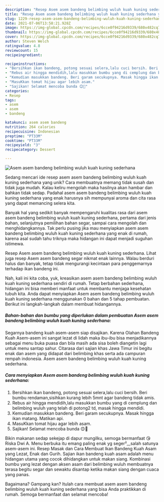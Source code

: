 ```yaml
---
description: "Resep Asem asem bandeng belimbing wuluh kuah kuning sederhana yang Enak Banget"
title: "Resep Asem asem bandeng belimbing wuluh kuah kuning sederhana yang Enak Banget"
slug: 1229-resep-asem-asem-bandeng-belimbing-wuluh-kuah-kuning-sederhana-yang-enak-banget
date: 2021-07-06T13:58:21.928Z
image: https://img-global.cpcdn.com/recipes/6cce0f94216d9339/680x482cq70/asem-asem-bandeng-belimbing-wuluh-kuah-kuning-sederhana-foto-resep-utama.jpg
thumbnail: https://img-global.cpcdn.com/recipes/6cce0f94216d9339/680x482cq70/asem-asem-bandeng-belimbing-wuluh-kuah-kuning-sederhana-foto-resep-utama.jpg
cover: https://img-global.cpcdn.com/recipes/6cce0f94216d9339/680x482cq70/asem-asem-bandeng-belimbing-wuluh-kuah-kuning-sederhana-foto-resep-utama.jpg
author: Steven Welch
ratingvalue: 4.8
reviewcount: 15
recipeingredient:

recipeinstructions:
- "Bersihkan ikan bandeng, potong sesuai selera,lalu cuci bersih. Beri bumbu rendaman,sisihkan kurang lebih 5mnt agar bandeng tidak amis."
- "Rebus air hingga mendidih,lalu masukkan bumbu yang di cemplung dan belimbing wuluh yang telah di potong2 td, masak hingga mendidi."
- "Kemudian masukkan bandeng. Beri garam secukupnya. Masak hingga ikan matang. Matikan api."
- "MasuKkan tomat hijau agar lebih asam."
- "Sajikan! Selamat mencoba bunda 😊🙏"
categories:
- Resep
tags:
- asem
- asem
- bandeng

katakunci: asem asem bandeng 
nutrition: 264 calories
recipecuisine: Indonesian
preptime: "PT33M"
cooktime: "PT33M"
recipeyield: "3"
recipecategory: Dessert

---
```



![Asem asem bandeng belimbing wuluh kuah kuning sederhana](https://img-global.cpcdn.com/recipes/6cce0f94216d9339/680x482cq70/asem-asem-bandeng-belimbing-wuluh-kuah-kuning-sederhana-foto-resep-utama.jpg)

Sedang mencari ide resep asem asem bandeng belimbing wuluh kuah kuning sederhana yang unik? Cara membuatnya memang tidak susah dan tidak juga mudah. Kalau keliru mengolah maka hasilnya akan hambar dan bahkan tidak sedap. Padahal asem asem bandeng belimbing wuluh kuah kuning sederhana yang enak harusnya sih mempunyai aroma dan cita rasa yang dapat memancing selera kita.

Banyak hal yang sedikit banyak mempengaruhi kualitas rasa dari asem asem bandeng belimbing wuluh kuah kuning sederhana, pertama dari jenis bahan, selanjutnya pemilihan bahan segar, sampai cara mengolah dan menghidangkannya. Tak perlu pusing jika mau menyiapkan asem asem bandeng belimbing wuluh kuah kuning sederhana yang enak di rumah, karena asal sudah tahu triknya maka hidangan ini dapat menjadi suguhan istimewa.

Resep Asem asem bandeng belimbing wuluh kuah kuning sederhana. Lihat juga resep Asem asem bandeng segar nikmat enak lainnya. Walau berduri halus dan banyak, tetap tidak mengurangi kecintaan para penggemarnya terhadap ikan bandeng ini.


Nah, kali ini kita coba, yuk, kreasikan asem asem bandeng belimbing wuluh kuah kuning sederhana sendiri di rumah. Tetap berbahan sederhana, hidangan ini bisa memberi manfaat untuk membantu menjaga kesehatan tubuh kita. Anda dapat menyiapkan Asem asem bandeng belimbing wuluh kuah kuning sederhana menggunakan 0 bahan dan 5 tahap pembuatan. Berikut ini langkah-langkah dalam membuat hidangannya.

<!--inarticleads1-->

##### Bahan-bahan dan bumbu yang diperlukan dalam pembuatan Asem asem bandeng belimbing wuluh kuah kuning sederhana:



Segarnya bandeng kuah asem-asem siap disajikan. Karena Olahan Bandeng Kuah Asem-asem ini sangat lezat di lidah maka ibu-ibu bisa menjadikannya sebagai menu buka puasa dan bila masih ada sisa boleh diangetin lagi untuk menu santap sahur. Citarasa dari sajian khas Jawa Timur ini begitu enak dan asem yang didapat dari belimbing khas serta ada campuran rempah indonesia. Asem asem bandeng belimbing wuluh kuah kuning sederhana. 

<!--inarticleads2-->

##### Cara menyiapkan Asem asem bandeng belimbing wuluh kuah kuning sederhana:

1. Bersihkan ikan bandeng, potong sesuai selera,lalu cuci bersih. Beri bumbu rendaman,sisihkan kurang lebih 5mnt agar bandeng tidak amis.
1. Rebus air hingga mendidih,lalu masukkan bumbu yang di cemplung dan belimbing wuluh yang telah di potong2 td, masak hingga mendidi.
1. Kemudian masukkan bandeng. Beri garam secukupnya. Masak hingga ikan matang. Matikan api.
1. MasuKkan tomat hijau agar lebih asam.
1. Sajikan! Selamat mencoba bunda 😊🙏


Bikin makanan sedap sekejap di dapur mungilku, semoga bermanfaat 😘 Riska Dwi A. Menu berbuka itu emang paling enak yg seger²,,,salah satunya asem-asem ini. Resep Masak dan Cara Membuat Ikan Bandeng Kuah Asam yang Lezat, Enak dan Gurih. Sajian ikan bandeng kuah asam adalah menu hidangan utama yang cocok dihidangkan untuk makan siang. Kombinasi bumbu yang lezat dengan aksen asam dari belimbing wuluh membuatnya terasa begitu segar dan sewaktu disantap ketika makan siang dengan cuaca yang panas. 

Bagaimana? Gampang kan? Itulah cara membuat asem asem bandeng belimbing wuluh kuah kuning sederhana yang bisa Anda praktikkan di rumah. Semoga bermanfaat dan selamat mencoba!

